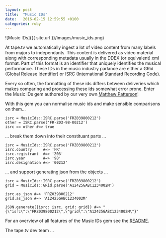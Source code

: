```yaml
---
layout: post
title:  "Music IDs"
date:   2016-02-15 12:59:55 +0100
categories: ruby
---
```


![Music IDs]({{ site.url }}/images/music_ids.png)

At tape.tv we automatically ingest a lot of video content from many labels from majors to independants. This content is delivered as video material along with corresponding metadata usually in the DDEX (or equivalent) xml format. Part of this format is an identifier that uniquely identifies the musical performance. These IDs in the music industry parlance are either a GRid (Global Release Identifier) or ISRC (International Standard Recording Code).

Every so often, the formatting of these ids differs between deliveries which makes comparing and processing these ids somewhat error prone. Enter the Music IDs gem authored by our very own [Matthew Patterson](https://github.com/fidothe)!

With this gem you can normalise music ids and make sensible comparisons on them...

    isrc = MusicIds::ISRC.parse('FRZ039800212')
    other = ISRC.parse('FR-Z03-98-00212')
    isrc == other #=> true

... break them down into their constituant parts ... 

    isrc = MusicIds::ISRC.parse('FRZ039800212')
    isrc.country     #=> 'FR'
    isrc.registrant  #=> 'Z03'
    isrc.year        #=> '98'
    isrc.designation #=> '00212'

... and support generating json from the objects ... 

    isrc = MusicIds::ISRC.parse('FRZ039800212')
    grid = MusicIds::GRid.parse('A12425GABC1234002M')

    isrc.as_json #=> 'FRZ039800212'
    grid.as_json #=> 'A12425GABC1234002M'

    JSON.generate({isrc: isrc, grid: grid}) #=> "{\"isrc\":\"FRZ039800212\",\"grid\":\"A12425GABC1234002M\"}"
 
For an overview of all features of the Music IDs gem see the [README](https://github.com/tape-tv/music_ids/blob/master/README.md "Music IDs").

The tape.tv dev team ...
